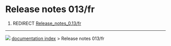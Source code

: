 # Release notes 013/fr
1.  REDIRECT [Release_notes_0.13/fr](Release_notes_0.13/fr.md)



---
![](images/Right_arrow.png) [documentation index](../README.md) > Release notes 013/fr

